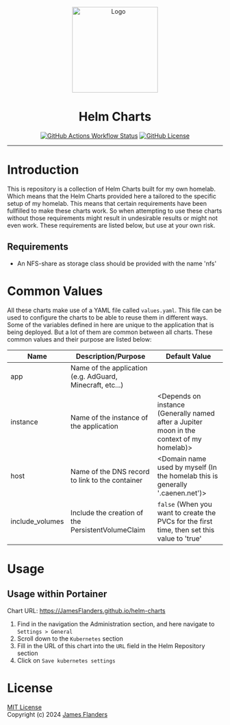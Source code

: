 <p align="center">
<img src="https://helm.sh/img/helm.svg" alt="Logo" width="200" height="200"/>
</p>
<h1 align="center">Helm Charts</h1>
<p align="center">
<a href="https://github.com/JamesFlanders/helm-charts/actions/workflows/release.yml"><img alt="GitHub Actions Workflow Status" src="https://img.shields.io/github/actions/workflow/status/JamesFlanders/helm-charts/release.yml"></a>
<a href="https://opensource.org/licenses/MIT"><img alt="GitHub License" src="https://img.shields.io/github/license/JamesFlanders/helm-charts"></a>
</p>

---

# Introduction

This is repository is a collection of Helm Charts built for my own homelab. Which means that the Helm Charts provided
here a tailored to the specific setup of my homelab. This means that certain requirements have been fullfilled to make
these charts work. So when attempting to use these charts without those requirements might result in undesirable results
or might not even work. These requirements are listed below, but use at your own risk.

## Requirements

- An NFS-share as storage class should be provided with the name 'nfs'

# Common Values

All these charts make use of a YAML file called `values.yaml`. This file can be used to configure the charts to be able
to reuse them in different ways. Some of the variables defined in here are unique to the application that is being
deployed.
But a lot of them are common between all charts. These common values and their purpose are listed below:

| Name            | Description/Purpose                                       | Default Value                                                                               |
|-----------------|-----------------------------------------------------------|---------------------------------------------------------------------------------------------|
| app             | Name of the application (e.g. AdGuard, Minecraft, etc...) | <Depends on application>                                                                    |
| instance        | Name of the instance of the application                   | <Depends on instance (Generally named after a Jupiter moon in the context of my homelab)>   |
| host            | Name of the DNS record to link to the container           | <Domain name used by myself (In the homelab this is generally '<domain>.caenen.net')>       |
| include_volumes | Include the creation of the PersistentVolumeClaim         | `false` (When you want to create the PVCs for the first time, then set this value to 'true' |

# Usage

## Usage within Portainer

Chart URL: https://JamesFlanders.github.io/helm-charts

1. Find in the navigation the Administration section, and here navigate to `Settings > General`
2. Scroll down to the `Kubernetes` section
3. Fill in the URL of this chart into the `URL` field in the Helm Repository section
4. Click on `Save kubernetes settings`


# License

[MIT License](https://opensource.org/licenses/MIT)\
Copyright (c) 2024 [James Flanders](https://github.com/JamesFlanders)

